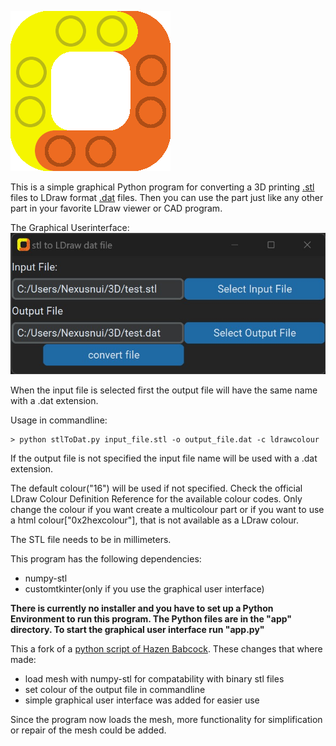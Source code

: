 ![Image of Custom Part](icons/stlToLDraw_icon.png)

This is a simple graphical Python program for converting a 3D printing [.stl](https://en.wikipedia.org/wiki/STL_%28file_format%29)
files to LDraw format [.dat](http://www.ldraw.org/article/218) files. Then you can use the part just like any other part in
your favorite LDraw viewer or CAD program.

The Graphical Userinterface:
![Screenshot of the GUI](graphical_userinterface.jpg)

When the input file is selected first the output file will have the same name with a .dat extension.

Usage in commandline:

```
> python stlToDat.py input_file.stl -o output_file.dat -c ldrawcolour
```

If the output file is not specified the input file name will be used with a .dat extension.

The default colour("16") will be used if not specified. 
Check the official LDraw Colour Definition Reference for the available colour codes.
Only change the colour if you want create a multicolour part or if you want to use a html colour["0x2hexcolour"], that is not available as a LDraw colour.



The STL file needs to be in millimeters.

This program has the following dependencies:
- numpy-stl
- customtkinter(only if you use the graphical user interface)

**There is currently no installer and you have to set up a Python Environment to run this program. The Python files are in the "app" directory. To start the graphical user interface run "app.py"** 

This a fork of a [python script of Hazen Babcock](https://github.com/HazenBabcock/stl-to-dat).
These changes that where made:
- load mesh with numpy-stl for compatability with binary stl files
- set colour of the output file in commandline
- simple graphical user interface was added for easier use



Since the program now loads the mesh, more functionality for simplification or repair of the mesh could be added.